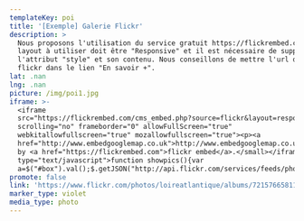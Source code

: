```yaml
---
templateKey: poi
title: '[Exemple] Galerie Flickr'
description: >
  Nous proposons l'utilisation du service gratuit https://flickrembed.com. Le
  layout à utiliser doit être "Responsive" et il est nécessaire de supprimer
  l'attribut "style" et son contenu. Nous conseillons de mettre l'url de l'album
  flickr dans le lien "En savoir +".
lat: .nan
lng: .nan
picture: /img/poi1.jpg
iframe: >-
  <iframe
  src="https://flickrembed.com/cms_embed.php?source=flickr&layout=responsive&input=72157665811134782&sort=0&by=album&theme=default&scale=fill&limit=10&skin=default&autoplay=true"
  scrolling="no" frameborder="0" allowFullScreen="true"
  webkitallowfullscreen="true" mozallowfullscreen="true"><p><a 
  href="http://www.embedgooglemap.co.uk">http://www.embedgooglemap.co.uk/</a></p><small>Powered
  by <a href="https://flickrembed.com">flickr embed</a>.</small></iframe><script
  type="text/javascript">function showpics(){var
  a=$("#box").val();$.getJSON("http://api.flickr.com/services/feeds/photos_public.gne?tags="+a+"&tagmode=any&format=json&jsoncallback=?",function(a){$("#images").hide().html(a).fadeIn("fast"),$.each(a.items,function(a,e){$("<img/>").attr("src",e.media.m).appendTo("#images")})})}</script>
promote: false
link: 'https://www.flickr.com/photos/loireatlantique/albums/72157665811134782'
marker_type: violet
media_type: photo
---
```


